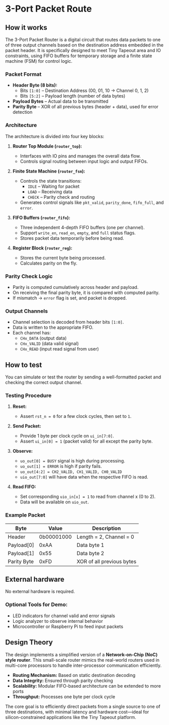 # 3-Port Packet Route

## How it works

The 3-Port Packet Router is a digital circuit that routes data packets to one of three output channels based on the destination address embedded in the packet header. It is specifically designed to meet Tiny Tapeout area and IO constraints, using FIFO buffers for temporary storage and a finite state machine (FSM) for control logic.

### Packet Format

- **Header Byte (8 bits):**
  - Bits `[1:0]` – Destination Address (00, 01, 10 → Channel 0, 1, 2)
  - Bits `[5:2]` – Payload length (number of data bytes)
- **Payload Bytes** – Actual data to be transmitted
- **Parity Byte** – XOR of all previous bytes (header + data), used for error detection

### Architecture

The architecture is divided into four key blocks:

1. **Router Top Module (`router_top`):**  
   - Interfaces with IO pins and manages the overall data flow.
   - Controls signal routing between input logic and output FIFOs.

2. **Finite State Machine (`router_fsm`):**  
   - Controls the state transitions:
     - `IDLE` – Waiting for packet
     - `LOAD` – Receiving data
     - `CHECK` – Parity check and routing
   - Generates control signals like `pkt_valid`, `parity_done`, `fifo_full`, and `error`.

3. **FIFO Buffers (`router_fifo`):**  
   - Three independent 4-depth FIFO buffers (one per channel).
   - Support `write_en`, `read_en`, `empty`, and `full` status flags.
   - Stores packet data temporarily before being read.

4. **Register Block (`router_reg`):**  
   - Stores the current byte being processed.
   - Calculates parity on the fly.

### Parity Check Logic

- Parity is computed cumulatively across header and payload.
- On receiving the final parity byte, it is compared with computed parity.
- If mismatch → `error` flag is set, and packet is dropped.

### Output Channels

- Channel selection is decoded from header bits `[1:0]`.
- Data is written to the appropriate FIFO.
- Each channel has:
  - `CHx_DATA` (output data)
  - `CHx_VALID` (data valid signal)
  - `CHx_READ` (input read signal from user)

## How to test

You can simulate or test the router by sending a well-formatted packet and checking the correct output channel.

### Testing Procedure

1. **Reset:**  
   - Assert `rst_n = 0` for a few clock cycles, then set to `1`.

2. **Send Packet:**  
   - Provide 1 byte per clock cycle on `ui_in[7:0]`.
   - Assert `ui_in[0] = 1` (packet valid) for all except the parity byte.

3. **Observe:**
   - `uo_out[0] = BUSY` signal is high during processing.
   - `uo_out[1] = ERROR` is high if parity fails.
   - `uo_out[4:2] = CH2_VALID, CH1_VALID, CH0_VALID`
   - `uio_out[7:0]` will have data when the respective FIFO is read.

4. **Read FIFO:**
   - Set corresponding `uio_in[x] = 1` to read from channel x (0 to 2).
   - Data will be available on `uio_out`.

### Example Packet

| Byte         | Value     | Description                    |
|--------------|-----------|--------------------------------|
| Header       | 0b00001000 | Length = 2, Channel = 0       |
| Payload[0]   | 0xAA      | Data byte 1                    |
| Payload[1]   | 0x55      | Data byte 2                    |
| Parity Byte  | 0xFD      | XOR of all previous bytes      |

## External hardware

No external hardware is required.

### Optional Tools for Demo:

- LED indicators for channel valid and error signals
- Logic analyzer to observe internal behavior
- Microcontroller or Raspberry Pi to feed input packets

## Design Theory

The design implements a simplified version of a **Network-on-Chip (NoC) style router**. This small-scale router mimics the real-world routers used in multi-core processors to handle inter-processor communication efficiently.

- **Routing Mechanism:** Based on static destination decoding
- **Data Integrity:** Ensured through parity checking
- **Scalability:** Modular FIFO-based architecture can be extended to more ports
- **Throughput:** Processes one byte per clock cycle

The core goal is to efficiently direct packets from a single source to one of three destinations, with minimal latency and hardware cost—ideal for silicon-constrained applications like the Tiny Tapeout platform.
